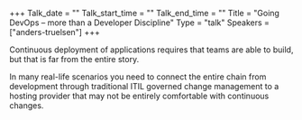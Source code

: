 +++
Talk_date = ""
Talk_start_time = ""
Talk_end_time = ""
Title = "Going DevOps – more than a Developer Discipline"
Type = "talk"
Speakers = ["anders-truelsen"]
+++

Continuous deployment of applications requires that teams are able to build, but that is far from the entire story.

In many real-life scenarios you need to connect the entire chain from development through traditional ITIL governed change management to a hosting provider that may not be entirely comfortable with continuous changes.

